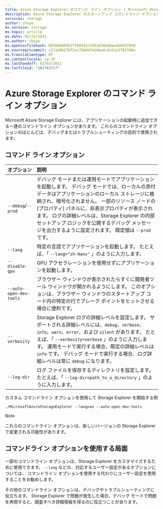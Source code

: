 ```yaml
---
title: Azure Storage Explorer のコマンド ライン オプション | Microsoft Docs
description: Azure Storage Explorer のスタートアップ コマンドライン オプションのドキュメント
services: storage
author: chuye
ms.service: storage
ms.topic: article
ms.date: 02/24/2021
ms.author: chuye
ms.openlocfilehash: 0d588d85852f798542c5d52658e8dae3b9e57949
ms.sourcegitcommit: c27a20b278f2ac758447418ea4c8c61e27927d6a
ms.translationtype: HT
ms.contentlocale: ja-JP
ms.lasthandoff: 03/03/2021
ms.locfileid: "101743717"
---
```

# <a name="azure-storage-explorer-command-line-options"></a>Azure Storage Explorer のコマンド ライン オプション

Microsoft Azure Storage Explorer には、アプリケーションの起動時に追加できる一連のコマンドライン オプションがあります。 これらのコマンドライン オプションのほとんどは、デバッグまたはトラブルシューティングの目的で使用されます。

## <a name="command-line-options"></a>コマンド ライン オプション
オプション  | 説明
:------- | :-----------
`--debug`/`--prod`  | デバッグ モードまたは運用モードでアプリケーションを起動します。 デバッグ モードでは、ローカルの添付データはアプリケーションのローカル ストレージに格納され、暗号化されません。 一部のリソース ノードの [プロパティ] パネルに、非表示プロパティが表示されます。 ログの詳細レベルは、Storage Explorer の内部セットアップ ロジックを公開するデバッグ メッセージを出力するように設定されます。 既定値は `--prod` です。
`--lang`  | 特定の言語でアプリケーションを起動します。 たとえば、「 `--lang="zh-Hans"` 」のように入力します。
`--disable-gpu` | GPU アクセラレーションを使用せずにアプリケーションを起動します。
`--auto-open-dev-tools` | ブラウザー ウィンドウが表示されたらすぐに開発者ツール ウィンドウが開かれるようにします。 このオプションは、ブラウザー ウィンドウのスタートアップ コード内の特定の行でブレーク ポイントをヒットさせる場合に便利です。
`--verbosity` | Storage Explorer ログの詳細レベルを設定します。 サポートされる詳細レベルには、`debug`、`verbose`、`info`、`warn`、`error`、および `silent` があります。 たとえば、「 `--verbosity=verbose` 」のように入力します。 運用モードで実行する場合、既定の詳細レベルは `info` です。 デバッグ モードで実行する場合、ログ詳細レベルは常に `debug` になります。
`--log-dir` | ログ ファイルを保存するディレクトリを設定します。 たとえば、「 `--log-dir=path_to_a_directory` 」のように入力します。

カスタム コマンドライン オプションを使用して Storage Explorer を開始する例

```shell
./MicrosoftAzureStorageExplorer --lang=en --auto-open-dev-tools
```

> [!NOTE]
> これらのコマンドライン オプションは、新しいバージョンの Storage Explorer で変更される可能性があります。

## <a name="when-to-use-command-line-options"></a>コマンドライン オプションを使用する局面

一部のコマンドライン オプションは、Storage Explorer をカスタマイズするために使用できます。 `--lang` などの、対応するユーザー設定があるオプションについては、 コマンドライン オプションを使用する代わりにユーザー設定を使用することをお勧めします。 

その他のコマンドライン オプションは、デバッグやトラブルシューティングに役立ちます。 Storage Explorer で問題が発生した場合、デバッグ モードで問題を再現すると、調査すべき詳細情報を得るのに役立つことがあります。